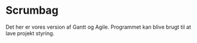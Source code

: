 # Scrumbag
Det her er vores version af Gantt og Agile.
Programmet kan blive brugt til at lave projekt styring.

